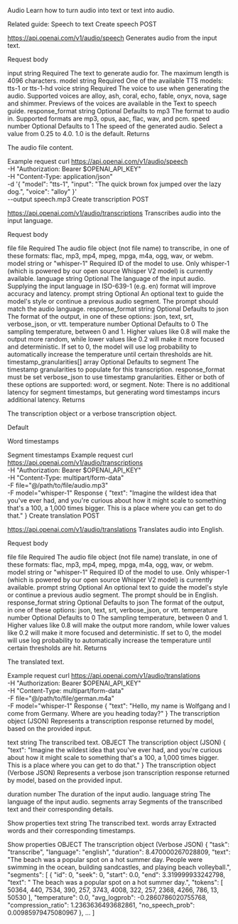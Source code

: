 Audio
Learn how to turn audio into text or text into audio.

Related guide: Speech to text
Create speech
POST
 
https://api.openai.com/v1/audio/speech
Generates audio from the input text.

Request body

input
string
Required
The text to generate audio for. The maximum length is 4096 characters.
model
string
Required
One of the available TTS models: tts-1 or tts-1-hd
voice
string
Required
The voice to use when generating the audio. Supported voices are alloy, ash, coral, echo, fable, onyx, nova, sage and shimmer. Previews of the voices are available in the Text to speech guide.
response_format
string
Optional
Defaults to mp3
The format to audio in. Supported formats are mp3, opus, aac, flac, wav, and pcm.
speed
number
Optional
Defaults to 1
The speed of the generated audio. Select a value from 0.25 to 4.0. 1.0 is the default.
Returns

The audio file content.

Example request
curl https://api.openai.com/v1/audio/speech \
  -H "Authorization: Bearer $OPENAI_API_KEY" \
  -H "Content-Type: application/json" \
  -d '{
    "model": "tts-1",
    "input": "The quick brown fox jumped over the lazy dog.",
    "voice": "alloy"
  }' \
  --output speech.mp3
Create transcription
POST
 
https://api.openai.com/v1/audio/transcriptions
Transcribes audio into the input language.

Request body

file
file
Required
The audio file object (not file name) to transcribe, in one of these formats: flac, mp3, mp4, mpeg, mpga, m4a, ogg, wav, or webm.
model
string or "whisper-1"
Required
ID of the model to use. Only whisper-1 (which is powered by our open source Whisper V2 model) is currently available.
language
string
Optional
The language of the input audio. Supplying the input language in ISO-639-1 (e.g. en) format will improve accuracy and latency.
prompt
string
Optional
An optional text to guide the model's style or continue a previous audio segment. The prompt should match the audio language.
response_format
string
Optional
Defaults to json
The format of the output, in one of these options: json, text, srt, verbose_json, or vtt.
temperature
number
Optional
Defaults to 0
The sampling temperature, between 0 and 1. Higher values like 0.8 will make the output more random, while lower values like 0.2 will make it more focused and deterministic. If set to 0, the model will use log probability to automatically increase the temperature until certain thresholds are hit.
timestamp_granularities[]
array
Optional
Defaults to segment
The timestamp granularities to populate for this transcription. response_format must be set verbose_json to use timestamp granularities. Either or both of these options are supported: word, or segment. Note: There is no additional latency for segment timestamps, but generating word timestamps incurs additional latency.
Returns

The transcription object or a verbose transcription object.


Default

Word timestamps

Segment timestamps
Example request
curl https://api.openai.com/v1/audio/transcriptions \
  -H "Authorization: Bearer $OPENAI_API_KEY" \
  -H "Content-Type: multipart/form-data" \
  -F file="@/path/to/file/audio.mp3" \
  -F model="whisper-1"
Response
{
  "text": "Imagine the wildest idea that you've ever had, and you're curious about how it might scale to something that's a 100, a 1,000 times bigger. This is a place where you can get to do that."
}
Create translation
POST
 
https://api.openai.com/v1/audio/translations
Translates audio into English.

Request body

file
file
Required
The audio file object (not file name) translate, in one of these formats: flac, mp3, mp4, mpeg, mpga, m4a, ogg, wav, or webm.
model
string or "whisper-1"
Required
ID of the model to use. Only whisper-1 (which is powered by our open source Whisper V2 model) is currently available.
prompt
string
Optional
An optional text to guide the model's style or continue a previous audio segment. The prompt should be in English.
response_format
string
Optional
Defaults to json
The format of the output, in one of these options: json, text, srt, verbose_json, or vtt.
temperature
number
Optional
Defaults to 0
The sampling temperature, between 0 and 1. Higher values like 0.8 will make the output more random, while lower values like 0.2 will make it more focused and deterministic. If set to 0, the model will use log probability to automatically increase the temperature until certain thresholds are hit.
Returns

The translated text.

Example request
curl https://api.openai.com/v1/audio/translations \
  -H "Authorization: Bearer $OPENAI_API_KEY" \
  -H "Content-Type: multipart/form-data" \
  -F file="@/path/to/file/german.m4a" \
  -F model="whisper-1"
Response
{
  "text": "Hello, my name is Wolfgang and I come from Germany. Where are you heading today?"
}
The transcription object (JSON)
Represents a transcription response returned by model, based on the provided input.

text
string
The transcribed text.
OBJECT The transcription object (JSON)
{
  "text": "Imagine the wildest idea that you've ever had, and you're curious about how it might scale to something that's a 100, a 1,000 times bigger. This is a place where you can get to do that."
}
The transcription object (Verbose JSON)
Represents a verbose json transcription response returned by model, based on the provided input.

duration
number
The duration of the input audio.
language
string
The language of the input audio.
segments
array
Segments of the transcribed text and their corresponding details.

Show properties
text
string
The transcribed text.
words
array
Extracted words and their corresponding timestamps.

Show properties
OBJECT The transcription object (Verbose JSON)
{
  "task": "transcribe",
  "language": "english",
  "duration": 8.470000267028809,
  "text": "The beach was a popular spot on a hot summer day. People were swimming in the ocean, building sandcastles, and playing beach volleyball.",
  "segments": [
    {
      "id": 0,
      "seek": 0,
      "start": 0.0,
      "end": 3.319999933242798,
      "text": " The beach was a popular spot on a hot summer day.",
      "tokens": [
        50364, 440, 7534, 390, 257, 3743, 4008, 322, 257, 2368, 4266, 786, 13, 50530
      ],
      "temperature": 0.0,
      "avg_logprob": -0.2860786020755768,
      "compression_ratio": 1.2363636493682861,
      "no_speech_prob": 0.00985979475080967
    },
    ...
  ]
